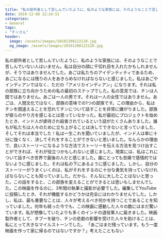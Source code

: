 ```yaml
---
title: "私の部外者として苦しんでいたように、私のような家族には、そのようなことで苦しんでいない人はいません。"
date: 2019-12-08 12:24:51
categories:
- General
tags:
- "チンさん"
header:
  image: /assets/images/20191208122128.jpg
  og_image: /assets/images/20191208122128.jpg
---
```


私の部外者として苦しんでいたように、私のような家族には、そのようなことで苦しんでいない人はいません。私は自分の顔に千切れ目を入れたかもしれませんが、そうではありませんでした。あごは私たちのアイデンティティであるため、あごになるには残りの人をあきらめなければならないと感じました。私はあごやインディアンではなく、ただの「アメリカインディアン」になります。それは私の部族に立ち向かうための私の最初のステップでした。私の意見では、チンは人間ではありません。あごは一人の男です。それは一人の女性ではありません。あごは、人間文化ではなく、部族の意味での1つの部族です。この理由から、私はチンを間違えることを恐れてチンについて話すことを非常に嫌がりました。部族が彼らのやり方を感じるとは思っていなかった。私が最初にプロジェクトを始めたとき、インド人が虐待され殺害されているという話がたくさんありました。誰もが私たちは人々のために立ち上がることは決してできないと言っていました、そしてそれは本当でした！私は一生これを聞いていましたが、インド人は単に十分に強くなく、決してそれをすることができないと思いました。なんらかの理由で、良いストーリーになるような方法でストーリーを伝える方法を見つけ出すことができれば、それが役立つかもしれないと感じました。現実には、私はこれについて話すべき世界で最後の人だと感じました。誰にとっても苦痛で感情的ではないように感じました。それは私の下にあるように感じました。しかし、自分のストーリーがうまくいくのは、私がそれをするのに十分な勇気を持っていなければならないことも知っていました。だから、そんなに大したことはないと思った。この話をすると、この部族を変えることができるとは思いもしませんでした。この映画を作るのに、3年間の執筆と撮影が必要でした。編集してYouTubeに投稿したとき、それが機能するかどうかは完全にはわかりませんでした。しかし、私は、最も重要なことは、人々が考えるべき何かを持つことであることを知っていました。何年も経った今でも、この映画に感動した人々の数にはまだ驚いています。私が想像していたよりも多くのインドの退役軍人に届きました。映画製作者として、タブーを破り、チンの悲劇の影響を受けた人々を助けることは、私にとって大きなマイルストーンでした。 「あごはまだ残っています。もう一度映画を作って家に帰るのではないですか？」考えたこともない
